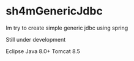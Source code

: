 # sh4mGenericJdbc
Im try to create simple generic jdbc using spring

Still under development

Eclipse
Java 8.0+
Tomcat 8.5